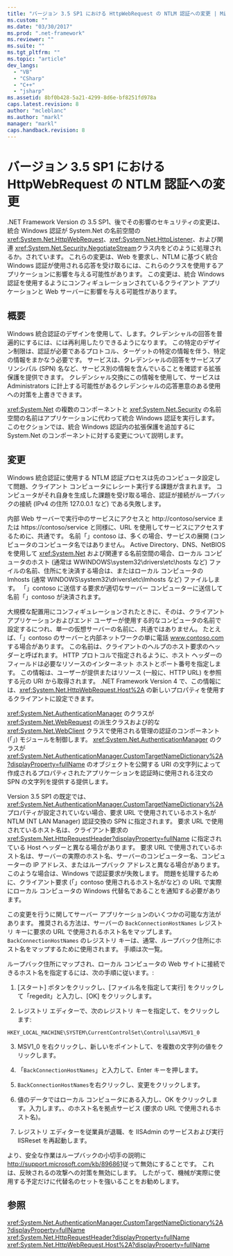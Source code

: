 ```yaml
---
title: "バージョン 3.5 SP1 における HttpWebRequest の NTLM 認証への変更 | Microsoft Docs"
ms.custom: ""
ms.date: "03/30/2017"
ms.prod: ".net-framework"
ms.reviewer: ""
ms.suite: ""
ms.tgt_pltfrm: ""
ms.topic: "article"
dev_langs: 
  - "VB"
  - "CSharp"
  - "C++"
  - "jsharp"
ms.assetid: 8bf0b428-5a21-4299-8d6e-bf8251fd978a
caps.latest.revision: 8
author: "mcleblanc"
ms.author: "markl"
manager: "markl"
caps.handback.revision: 8
---
```

# バージョン 3.5 SP1 における HttpWebRequest の NTLM 認証への変更
.NET Framework Version の 3.5 SP1、後でその影響のセキュリティの変更は、統合 Windows 認証が System.Net の名前空間の <xref:System.Net.HttpWebRequest>、<xref:System.Net.HttpListener>、および関連 <xref:System.Net.Security.NegotiateStream>クラス内をどのように処理されるか。されています。  これらの変更は、Web を要求し、NTLM に基づく統合 Windows 認証が使用される応答を受け取るには、これらのクラスを使用するアプリケーションに影響を与える可能性があります。  この変更は、統合 Windows 認証を使用するようにコンフィギュレーションされているクライアント アプリケーションと Web サーバーに影響を与える可能性があります。  
  
## 概要  
 Windows 統合認証のデザインを使用して、します。クレデンシャルの回答を普遍的にするには、には再利用したりできるようになります。  この特定のデザイン制限は、認証が必要であるプロトコル、ターゲットの特定の情報を伴う、特定の情報をまかなう必要です。  サービスは、クレデンシャルの回答をサービスプリンシパル \(SPN\) 名など、サービス別の情報を含んでいることを確認する拡張保護を提供できます。  クレデンシャル交換にこの情報を使用して、サービスは Administrators に計上する可能性があるクレデンシャルの応答悪意のある使用への対策を上書きできます。  
  
 <xref:System.Net> の複数のコンポーネントと <xref:System.Net.Security> の名前空間の名前はアプリケーションに代わって統合 Windows 認証を実行します。  このセクションでは、統合 Windows 認証内の拡張保護を追加するに System.Net のコンポーネントに対する変更について説明します。  
  
## 変更  
 Windows 統合認証に使用する NTLM 認証プロセスは先のコンピュータ設定して問題、クライアント コンピュータにレシート実行する課題が含まれます。  コンピュータがそれ自身を生成した課題を受け取る場合、認証が接続がループバックの接続 \(IPv4 の住所 127.0.0.1 など\) である失敗します。  
  
 内部 Web サーバーで実行中のサービスにアクセスと http:\/\/contoso\/service または https:\/\/contoso\/service と同様に、URL を使用してサービスにアクセスするために、共通です。  名前「」contoso は、多くの場合、サービスの展開 \(コンピュータのコンピュータ名ではありません。  Active Directory、DNS、NetBIOS を使用して <xref:System.Net> および関連する名前空間の場合、ローカル コンピュータのホスト \(通常は WWINDOWS\\system32\\drivers\\etc\\hosts など\) ファイルの名前、住所にを決済する場合は、またはローカル コンピュータの lmhosts \(通常 WINDOWS\\system32\\drivers\\etc\\lmhosts など\) ファイルします。  「」contoso に送信する要求が適切なサーバー コンピューターに送信して名前「」contoso が決済されます。  
  
 大規模な配置用にコンフィギュレーションされたときに、そのは、クライアント アプリケーションおよびエンド ユーザーが使用する的なコンピュータの名前で設定するにつれ、単一の仮想サーバーの名前に、共通ではありません。  たとえば、「」contoso のサーバーと内部ネットワークの単に電話 www.contoso.com する場合があります。  この名前は、クライアントのヘルプのホスト要求のヘッダーと呼ばれます。  HTTP プロトコルで指定されるように、ホスト ヘッダーのフィールドは必要なリソースのインターネット ホストとポート番号を指定します。  この情報は、ユーザーが提供またはリソース \(一般に、HTTP URL\) を参照する元の URI から取得されます。  .NET Framework Version 4 で、この情報には、<xref:System.Net.HttpWebRequest.Host%2A> の新しいプロパティを使用するクライアントに設定できます。  
  
 <xref:System.Net.AuthenticationManager> のクラスが <xref:System.Net.WebRequest> の派生クラスおよび的な <xref:System.Net.WebClient> クラスで使用される管理の認証のコンポーネント \(「」\) モジュールを制御します。  <xref:System.Net.AuthenticationManager> のクラスが <xref:System.Net.AuthenticationManager.CustomTargetNameDictionary%2A?displayProperty=fullName> のオブジェクトを公開する URI の文字列によって作成されるプロパティされたアプリケーションを認証時に使用される注文の SPN の文字列を提供する提供します。  
  
 Version 3.5 SP1 の既定では、<xref:System.Net.AuthenticationManager.CustomTargetNameDictionary%2A> プロパティが設定されていない場合、要求 URL で使用されているホスト名が NTLM \(NT LAN Manager\) 認証交換の SPN に指定されます。  要求 URL で使用されているホスト名は、クライアント要求の <xref:System.Net.HttpRequestHeader?displayProperty=fullName> に指定されている Host ヘッダーと異なる場合があります。  要求 URL で使用されているホスト名は、サーバーの実際のホスト名、サーバーのコンピューター名、コンピューターの IP アドレス、またはループバック アドレスと異なる場合があります。  このような場合は、Windows で認証要求が失敗します。  問題を処理するために、クライアント要求 \(「」contoso 使用されるホスト名がなど\) の URL で実際にローカル コンピュータの Windows 代替名であることを通知する必要があります。  
  
 この変更を行うに関してサーバー アプリケーションのいくつかの可能な方法があります。  推奨される方法は、サーバーの `BackConnectionHostNames` レジストリ キーに要求の URL で使用されるホスト名をマップします。  `BackConnectionHostNames` のレジストリ キーは、通常、ループバック住所にホスト名をマップするために使用されます。  手順は次一覧。  
  
 ループバック住所にマップされ、ローカル コンピュータの Web サイトに接続できるホスト名を指定するには、次の手順に従います。:  
  
 1.  \[スタート\] ボタンをクリックし、\[ファイル名を指定して実行\] をクリックして「regedit」と入力し、\[OK\] をクリックします。  
  
 2.  レジストリ エディターで、次のレジストリ キーを指定して、をクリックします:  
  
 `HKEY_LOCAL_MACHINE\SYSTEM\CurrentControlSet\Control\Lsa\MSV1_0`  
  
 3.  MSV1\_0 を右クリックし、新しいをポイントして、を複数の文字列の値をクリックします。  
  
 4.  「`BackConnectionHostNames`」と入力して、Enter キーを押します。  
  
 5.  `BackConnectionHostNames`を右クリックし、変更をクリックします。  
  
 6.  値のデータではローカル コンピュータにある入力し、OK をクリックします。入力します。、のホスト名を拠点サービス \(要求の URL で使用されるホスト名\)。  
  
 7.  レジストリ エディターを従業員が退職、を IISAdmin のサービスおよび実行 IISReset を再起動します。  
  
 より、安全な作業はループバックの小切手の説明に [http:\/\/support.microsoft.com\/kb\/896861](http://go.microsoft.com/fwlink/?LinkID=179657)従って無効にすることです。  これは、反映されるの攻撃への対策を無効にします。  したがって、機械が実際に使用する予定だけに代替名のセットを強いることをお勧めします。  
  
## 参照  
 <xref:System.Net.AuthenticationManager.CustomTargetNameDictionary%2A?displayProperty=fullName>   
 <xref:System.Net.HttpRequestHeader?displayProperty=fullName>   
 <xref:System.Net.HttpWebRequest.Host%2A?displayProperty=fullName>